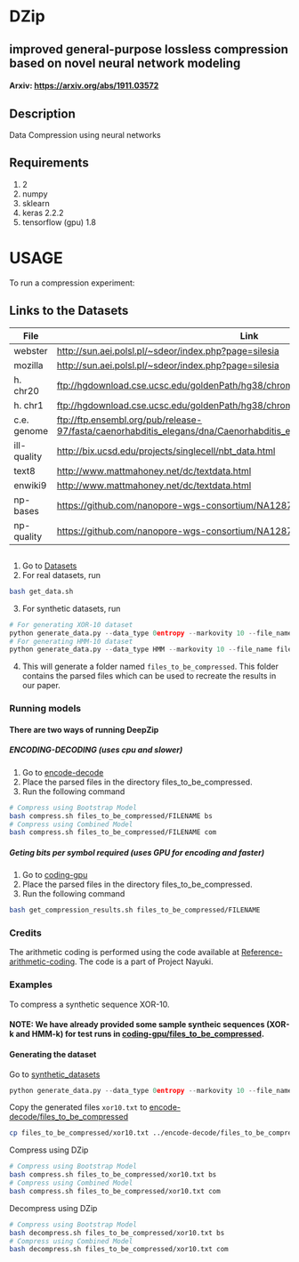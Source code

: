 # DZip
## improved general-purpose lossless compression based on novel neural network modeling
#### Arxiv: https://arxiv.org/abs/1911.03572
## Description
Data Compression using neural networks


## Requirements

1.  2
2. numpy
3. sklearn
4. keras 2.2.2
5. tensorflow (gpu) 1.8

# USAGE
To run a compression experiment: 


## Links to the Datasets
| File | Link |
|------|------|
|webster|http://sun.aei.polsl.pl/~sdeor/index.php?page=silesia|
|mozilla|http://sun.aei.polsl.pl/~sdeor/index.php?page=silesia|
|h. chr20|ftp://hgdownload.cse.ucsc.edu/goldenPath/hg38/chromosomes/chr20.fa.gz|
|h. chr1|ftp://hgdownload.cse.ucsc.edu/goldenPath/hg38/chromosomes/chr1.fa.gz|
|c.e. genome|ftp://ftp.ensembl.org/pub/release-97/fasta/caenorhabditis_elegans/dna/Caenorhabditis_elegans.WBcel235.dna.toplevel.fa.gz|
|ill-quality|http://bix.ucsd.edu/projects/singlecell/nbt_data.html|
|text8|http://www.mattmahoney.net/dc/textdata.html|
|enwiki9|http://www.mattmahoney.net/dc/textdata.html|
|np-bases|https://github.com/nanopore-wgs-consortium/NA12878|
|np-quality|https://github.com/nanopore-wgs-consortium/NA12878|

##
1. Go to [Datasets](./Datasets)
2. For real datasets, run
```bash
bash get_data.sh
```
3. For synthetic datasets, run
```python
# For generating XOR-10 dataset
python generate_data.py --data_type 0entropy --markovity 10 --file_name files_to_be_compressed/xor10.txt
# For generating HMM-10 dataset
python generate_data.py --data_type HMM --markovity 10 --file_name files_to_be_compressed/hmm10.txt
```
4. This will generate a folder named `files_to_be_compressed`. This folder contains the parsed files which can be used to recreate the results in our paper.

### Running models
#### There are two ways of running DeepZip

##### ENCODING-DECODING (uses cpu and slower)
1. Go to [encode-decode](./encode-decode)
2. Place the parsed files in the directory files_to_be_compressed.
3. Run the following command

```bash 
# Compress using Bootstrap Model
bash compress.sh files_to_be_compressed/FILENAME bs
# Compress using Combined Model
bash compress.sh files_to_be_compressed/FILENAME com
```

##### Geting bits per symbol required (uses GPU for encoding and faster)
1. Go to [coding-gpu](./coding-gpu)
2. Place the parsed files in the directory files_to_be_compressed.
3. Run the following command

```bash 
bash get_compression_results.sh files_to_be_compressed/FILENAME
```

### Credits
The arithmetic coding is performed using the code available at [Reference-arithmetic-coding](https://github.com/nayuki/Reference-arithmetic-coding). The code is a part of Project Nayuki.

### Examples

To compress a synthetic sequence XOR-10. 

#### NOTE: We have already provided some sample syntheic sequences (XOR-k and HMM-k) for test runs in [coding-gpu/files_to_be_compressed](./coding-gpu/files_to_be_compressed).

#### Generating the dataset

Go to [synthetic_datasets](./Datasets/synthetic_datasets)
```python
python generate_data.py --data_type 0entropy --markovity 10 --file_name files_to_be_compressed/xor10.txt
```

Copy the generated files `xor10.txt` to [encode-decode/files_to_be_compressed](./encode-decode/files_to_be_compressed)
```bash
cp files_to_be_compressed/xor10.txt ../encode-decode/files_to_be_compressed/
```


Compress using DZip
```bash 
# Compress using Bootstrap Model
bash compress.sh files_to_be_compressed/xor10.txt bs
# Compress using Combined Model
bash compress.sh files_to_be_compressed/xor10.txt com
```
Decompress using DZip

```bash 
# Compress using Bootstrap Model
bash decompress.sh files_to_be_compressed/xor10.txt bs
# Compress using Combined Model
bash decompress.sh files_to_be_compressed/xor10.txt com
```
